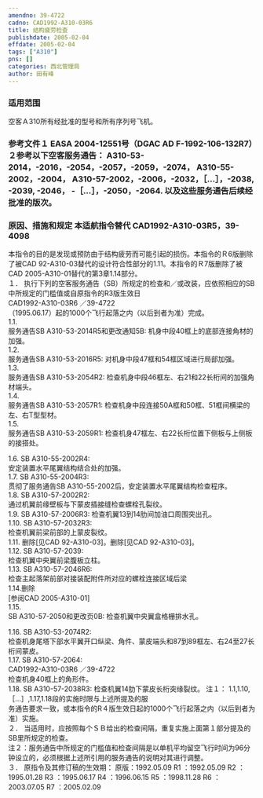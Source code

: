 ```yaml
---
amendno: 39-4722  
cadno: CAD1992-A310-03R6  
title: 结构疲劳检查  
publishdate: 2005-02-04  
effdate: 2005-02-04  
tags: ["A310"]  
pns: []  
categories: 西北管理局  
author: 田有峰  
---
```

  
### 适用范围  
空客Ａ310所有经批准的型号和所有序列号飞机。  
  
<!--more-->  
### 参考文件１ EASA 2004-12551号（DGAC AD F-1992-106-132R7）２参考以下空客服务通告： A310-53-2014，-2016，-2054，-2057，-2059，-2074， A310-55-2002，-2004， A310-57-2002，-2006，-2032，［…］，-2038, -2039, -2046， -［…］，-2050，-2064. 以及这些服务通告后续经批准的版次。  
  
### 原因、措施和规定 本适航指令替代 CAD1992-A310-03R5，39-4098  
本指令的目的是发现或预防由于结构疲劳而可能引起的损伤。本指令的Ｒ6版删除了被CAD 92-A310-03替代的设计符合性部分的1.11。本指令的Ｒ7版删除了被CAD 2005-A310-01替代的第3章1.14部分。  
１． 执行下列的空客服务通告（SB）所规定的检查和／或改装，应依照相应的SB中所规定的门槛值或自原指令的R3版生效日  
       CAD1992-A310-03R6  ／39-4722  
（1995.06.17）起的1000个飞行起落之内（以后到者为准）完成。  
1.1.  
服务通告SB A310-53-2014R5和更改通知5B: 机身中段40框上的底部连接角材的加强。  
1.2.  
服务通告SB A310-53-2016R5: 对机身中段47框和54框区域进行局部加强。  
1.3.  
服务通告SB A310-53-2054R2: 检查机身中段46框左、右21和22长桁间的加强角材端头。  
1.4.  
服务通告SB A310-53-2057R1: 检查机身中段连接50A框和50框、51框间横梁的左、右T型型材。  
1.5.  
服务通告SB A310-53-2059R1: 检查机身47框左、右22长桁位置下侧板与上侧板的接搭处。  
  
1.6. SB A310-55-2002R4:  
安定装置水平尾翼结构结合处的加强。  
1.7. SB A310-55-2004R3:  
贯彻了服务通告SB A310-55-2002后，安定装置水平尾翼结构检查程序。  
1.8. SB A310-57-2002R2:  
通过机翼前缘壁板与下蒙皮插接缝检查螺栓孔裂纹。  
1.9. SB A310-57-2006R3: 检查机翼13到14肋间加油口周围突出孔。  
1.10. SB A310-57-2032R3:  
检查机翼前梁前部的上蒙皮裂纹。  
1.11. 删除[见CAD 92-A310-03]。删除[见CAD 92-A310-03]。  
1.12. SB A310-57-2039:  
检查机翼中央翼前梁腹板立柱。  
1.13. SB A310-57-2046R6:  
检查主起落架前部对接装配附件所对应的螺栓连接区域后梁  
1.14.删除  
[参阅CAD 2005-A310-01]  
1.15.  
 SB A310-57-2050和更改页0B: 检查机翼中央翼盒格栅排水孔。  
  
1.16. SB A310-53-2074R2:  
检查机身尾塔下部水平翼开口纵梁、角件、蒙皮端头和87到89框左、右24至27长桁间蒙皮。  
1.17. SB A310-57-2064:  
       CAD1992-A310-03R6  ／39-4722  
检查机身40框上的角形件。  
1.18. SB A310-57-2038R3: 检查机翼14肋下蒙皮长桁突缘裂纹。 注１： 1.1,1.10,［…］,1.17,1.18段的实施时限与上述所提及的服  
务通告要求一致，或本指令的R４版生效日起的1000个飞行起落之内（以后到者为准）实施。  
２． 当适用时，应按照每个ＳＢ给出的检查间隔，重复实施上面第１部分提及的SB里所规定的检查。  
注２：服务通告中所规定的门槛值和检查间隔是以单机平均留空飞行时间为96分钟设立的，必须根据上述所引用的服务通告的说明对其进行调整。  
３． 原指令及其修订稿的生效期： 原版：1992.05.09 R1 ：1992.05.09 R2 ：1995.01.28 R3 ：1995.06.17 R4 ：1996.06.15 R5 ：1998.11.28 R6 ：2003.07.05 R7 ：2005.02.09  
